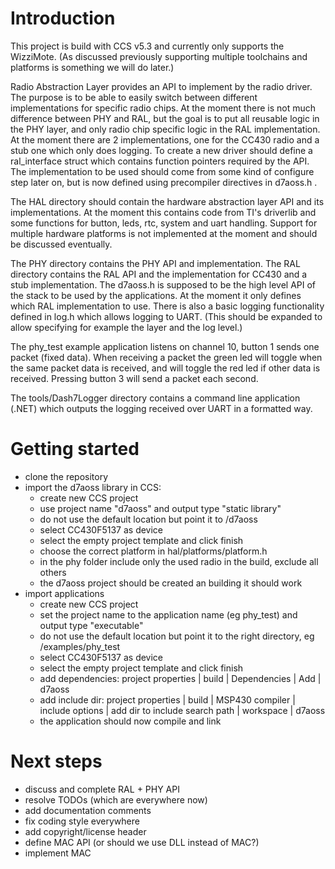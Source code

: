 # Introduction

This project is build with CCS v5.3 and currently only supports the WizziMote.
(As discussed previously supporting multiple toolchains and platforms is something we will do later.)

Radio Abstraction Layer provides an API to implement by the radio driver.
The purpose is to be able to easily switch between different implementations for specific radio chips.
At the moment there is not much difference between PHY and RAL, but the goal is to put all reusable logic in the PHY layer, and only radio chip specific logic in the RAL implementation. 
At the moment there are 2 implementations, one for the CC430 radio and a stub one which only does logging.
To create a new driver should define a ral_interface struct which contains function pointers required by the API.
The implementation to be used should come from some kind of configure step later on, but is now defined using precompiler directives in d7aoss.h .

The HAL directory should contain the hardware abstraction layer API and its implementations. At the moment this contains code from TI's driverlib and some functions for button, leds, rtc, system and uart handling. Support for multiple hardware platforms is not implemented at the moment and should be discussed eventually.

The PHY directory contains the PHY API and implementation.
The RAL directory contains the RAL API and the implementation for CC430 and a stub implementation.
The d7aoss.h is supposed to be the high level API of the stack to be used by the applications. At the moment it only defines which RAL implementation to use.
There is also a basic logging functionality defined in log.h which allows logging to UART. (This should be expanded to allow specifying for example the layer and the log level.)

The phy_test example application listens on channel 10, button 1 sends one packet (fixed data). When receiving a packet the green led will toggle when the same packet data is received, and will toggle the red led if other data is received. Pressing button 3 will send a packet each second.

The tools/Dash7Logger directory contains a command line application (.NET) which outputs the logging received over UART in a formatted way.

# Getting started

* clone the repository
* import the d7aoss library in CCS:
    * create new CCS project 
    * use project name "d7aoss" and output type "static library"
    * do not use the default location but point it to <repo root>/d7aoss
    * select CC430F5137 as device
    * select the empty project template and click finish
    * choose the correct platform in hal/platforms/platform.h
    * in the phy folder include only the used radio in the build, exclude all others
    * the d7aoss project should be created an building it should work
* import applications
    * create new CCS project
    * set the project name to the application name (eg phy_test) and output type "executable"
    * do not use the default location but point it to the right directory, eg <repo root>/examples/phy_test
    * select CC430F5137 as device
    * select the empty project template and click finish
    * add dependencies: project properties | build | Dependencies | Add | d7aoss
    * add include dir: project properties | build | MSP430 compiler | include options | add dir to include search path | workspace | d7aoss
    * the application should now compile and link

# Next steps

* discuss and complete RAL + PHY API
* resolve TODOs (which are everywhere now)
* add documentation comments
* fix coding style everywhere
* add copyright/license header
* define MAC API (or should we use DLL instead of MAC?)
* implement MAC

